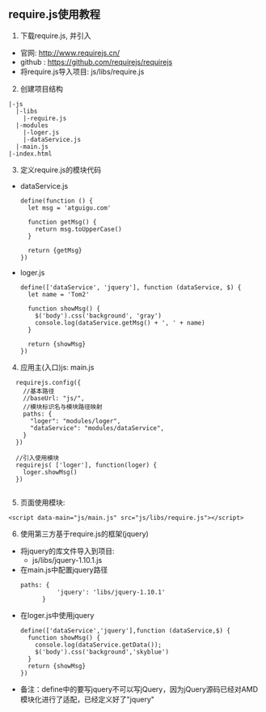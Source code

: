## require.js使用教程
1. 下载require.js, 并引入
  * 官网: http://www.requirejs.cn/
  * github : https://github.com/requirejs/requirejs
  * 将require.js导入项目: js/libs/require.js 
2. 创建项目结构
  ```
  |-js
    |-libs
      |-require.js
    |-modules
      |-loger.js
      |-dataService.js
    |-main.js
  |-index.html
  ```
3. 定义require.js的模块代码
  * dataService.js
    ```
    define(function () {
      let msg = 'atguigu.com'
    
      function getMsg() {
        return msg.toUpperCase()
      }
    
      return {getMsg}
    })
    ```
  * loger.js
    ```
    define(['dataService', 'jquery'], function (dataService, $) {
      let name = 'Tom2'
    
      function showMsg() {
        $('body').css('background', 'gray')
        console.log(dataService.getMsg() + ', ' + name)
      }
    
      return {showMsg}
    })
    ```
4. 应用主(入口)js: main.js
  ```
    requirejs.config({
      //基本路径
      //baseUrl: "js/",
      //模块标识名与模块路径映射
      paths: {
        "loger": "modules/loger",
        "dataService": "modules/dataService",
      }
    })
  
    //引入使用模块
    requirejs( ['loger'], function(loger) {
      loger.showMsg()
    })
    
  ```
        
5. 页面使用模块:

  ```<script data-main="js/main.js" src="js/libs/require.js"></script>```
    

6. 使用第三方基于require.js的框架(jquery)
  * 将jquery的库文件导入到项目: 
    * js/libs/jquery-1.10.1.js
  * 在main.js中配置jquery路径
    ```
    paths: {
              'jquery': 'libs/jquery-1.10.1'
          }
    ```
  * 在loger.js中使用jquery
    ```
    define(['dataService','jquery'],function (dataService,$) {
      function showMsg() {
        console.log(dataService.getData());
        $('body').css('background','skyblue')
      }
      return {showMsg}
    })
    ```
  * 备注：define中的要写jquery不可以写jQuery，因为jQuery源码已经对AMD模块化进行了适配，已经定义好了"jquery"
